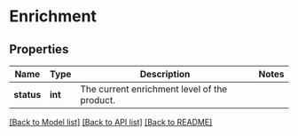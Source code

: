 # Enrichment

## Properties
Name | Type | Description | Notes
------------ | ------------- | ------------- | -------------
**status** | **int** | The current enrichment level of the product. | 

[[Back to Model list]](../README.md#documentation-for-models) [[Back to API list]](../README.md#documentation-for-api-endpoints) [[Back to README]](../README.md)


